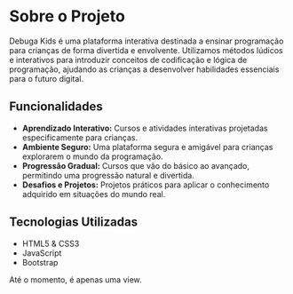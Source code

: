 # Sobre o Projeto

Debuga Kids é uma plataforma interativa destinada a ensinar programação para crianças de forma divertida e envolvente. Utilizamos métodos lúdicos e interativos para introduzir conceitos de codificação e lógica de programação, ajudando as crianças a desenvolver habilidades essenciais para o futuro digital.

## Funcionalidades

- **Aprendizado Interativo:** Cursos e atividades interativas projetadas especificamente para crianças.
- **Ambiente Seguro:** Uma plataforma segura e amigável para crianças explorarem o mundo da programação.
- **Progressão Gradual:** Cursos que vão do básico ao avançado, permitindo uma progressão natural e divertida.
- **Desafios e Projetos:** Projetos práticos para aplicar o conhecimento adquirido em situações do mundo real.

## Tecnologias Utilizadas

- HTML5 & CSS3
- JavaScript
- Bootstrap


Até o momento, é apenas uma view. 

